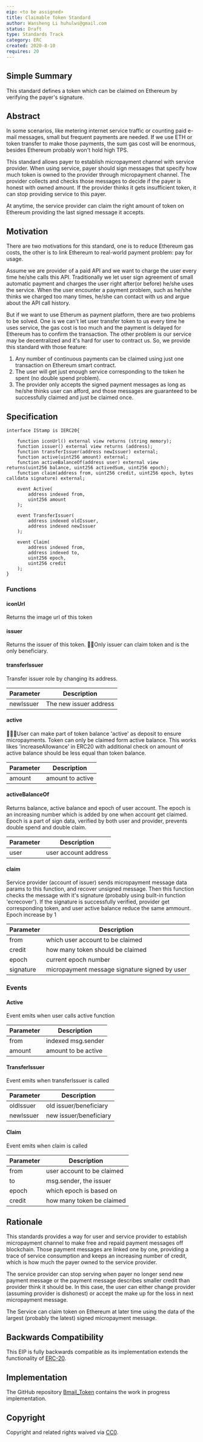 ```yaml
---
eip: <to be assigned>
title: Claimable Token Standard
author: Wansheng Li huhulws@gmail.com
status: Draft
type: Standards Track
category: ERC
created: 2020-8-10
requires: 20
---
```


## Simple Summary
<!--"If you can't explain it simply, you don't understand it well enough." Provide a simplified and layman-accessible explanation of the EIP.-->

This standard defines a token which can be claimed on Ethereum by verifying the payer's signature.

## Abstract
<!--A short (~200 word) description of the technical issue being addressed.-->
In some scenarios, like metering internet service traffic or counting paid e-mail messages, small but frequent payments are needed. If we use ETH or token transfer to make those payments, the sum gas cost will be enormous, besides Ethereum probably won't hold high TPS.

This standard allows payer to establish micropayment channel with service provider. When using service, payer should sign messages that specify how much token is owned to the provider through micropayment channel. The provider collects and checks those messages to decide if the payer is honest with owned amount. If the provider thinks it gets insufficient token, it can stop providing service to this payer.

At anytime, the service provider can claim the right amount of token on Ethereum providing the last signed message it accepts.

## Motivation
<!--The motivation is critical for EIPs that want to change the Ethereum protocol. It should clearly explain why the existing protocol specification is inadequate to address the problem that the EIP solves. EIP submissions without sufficient motivation may be rejected outright.-->
There are two motivations for this standard, one is to reduce Ethereum gas costs, the other is to link Ethereum to real-world payment problem: pay for usage.

Assume we are provider of a paid API and we want to charge the user every time he/she calls this API. Traditionally we let user sign agreement of small automatic payment and charges the user right after(or before) he/she uses the service. When the user encounter a payment problem, such as he/she thinks we charged too many times, he/she can contact with us and argue about the API call history.

But if we want to use Etherum as payment platform, there are two problems to be solved. One is we can't let user transfer token to us every time he uses service, the gas cost is too much and the payment is delayed for Ethereum has to confirm the transaction. The other problem is our service may be decentralized and it's hard for user to contract us. So, we provide this standard with those feature:

1. Any number of continuous payments can be claimed using just one transaction on Ethereum smart contract.
2. The user will get just enough service corresponding to the token he spent (no double spend problem).
3. The provider only accepts the signed payment messages as long as he/she thinks user can afford, and those messages are guaranteed to be successfully claimed and just be claimed once.

## Specification
<!--The technical specification should describe the syntax and semantics of any new feature. The specification should be detailed enough to allow competing, interoperable implementations for any of the current Ethereum platforms (go-ethereum, parity, cpp-ethereum, ethereumj, ethereumjs, and [others](https://github.com/ethereum/wiki/wiki/Clients)).-->

```solidity
interface IStamp is IERC20{

    function iconUrl() external view returns (string memory);
    function issuer() external view returns (address);
    function transferIssuer(address newIssuer) external;
    function active(uint256 amount) external;
    function activeBalanceOf(address user) external view returns(uint256 balance, uint256 activedSum, uint256 epoch);
    function claim(address from, uint256 credit, uint256 epoch, bytes calldata signature) external;

    event Active(
        address indexed from,
        uint256 amount
    );

    event TransferIssuer(
        address indexed oldIssuer,
        address indexed newIssuer
    );

    event Claim(
        address indexed from,
        address indexed to,
        uint256 epoch,
        uint256 credit
    );
}
```

### Functions

#### iconUrl

Returns the image url of this token

#### issuer

Returns the issuer of this token. Only issuer can claim token and is the only beneficiary.

#### transferIssuer

Transfer issuer role by changing its address.

| Parameter | Description |
| ---------|-------------|
| newIssuer | The new issuer address |

#### active

User can make part of token balance 'active' as deposit to ensure micropayments. Token can only be claimed form active balance. This works likes 'increaseAllowance' in ERC20 with additional check on amount of active balance should be less equal than token balance.

| Parameter | Description |
| ---------|-------------|
| amount | amount to active |

#### activeBalanceOf

Returns balance, active balance and epoch of user account. The epoch is an increasing number which is added by one when account get claimed. Epoch is a part of sign data, verified by both user and provider, prevents double spend and double claim.

| Parameter | Description |
| ---------|-------------|
| user | user account address |

#### claim

Service provider (account of issuer) sends micropayment message data params to this function, and recover unsigned message. Then this function checks the message with it's signature (probably using  built-in function 'ecrecover'). If the signature is successfully verified, provider get corresponding token, and user active balance reduce the same ammount. Epoch increase by 1

| Parameter | Description |
| ---------|-------------|
| from | which user account to be claimed |
| credit | how many token should be claimed |
| epoch | current epoch number |
| signature| micropayment message signature signed by user|


### Events

#### Active

Event emits when user calls active function

| Parameter | Description |
| ---------|-------------|
| from | indexed msg.sender |
| amount | amount to be active|

#### TransferIssuer

Event emits when transferIssuer is called

| Parameter | Description |
| ---------|-------------|
| oldIssuer | old issuer/beneficiary |
| newIssuer | new issuer/beneficiary |

#### Claim

Event emits when claim is called

| Parameter | Description |
| ---------|-------------|
| from | user account to be claimed |
| to | msg.sender, the issuer |
| epoch | which epoch is based on |
| credit | how many token be claimed |

## Rationale
This standards provides a way for user and service provider to establish micropayment channel to make free and repaid payment messages off blockchain. Those payment messages are linked one by one, providing a trace of service consumption and keeps an increasing number of credit, which is how much the payer owned to the service provider.

The service provider can stop serving when payer no longer send new payment message or the payment message describes smaller credit than provider think it should be. In this case, the user can either change provider (assuming provider is dishonest) or accept the make up for the loss in next micropayment message.

The Service can claim token on Ethereum at later time using the data of the largest (probably the latest) signed micropayment message.

## Backwards Compatibility
This EIP is fully backwards compatible as its implementation extends the functionality of [ERC-20].

## Implementation
The GitHub repository [Bmail_Token](https://github.com/realbmail/Bmail_token) contains the work in progress implementation.

## Copyright
Copyright and related rights waived via [CC0](https://creativecommons.org/publicdomain/zero/1.0/).

[ERC-20]: https://eips.ethereum.org/EIPS/eip-20

